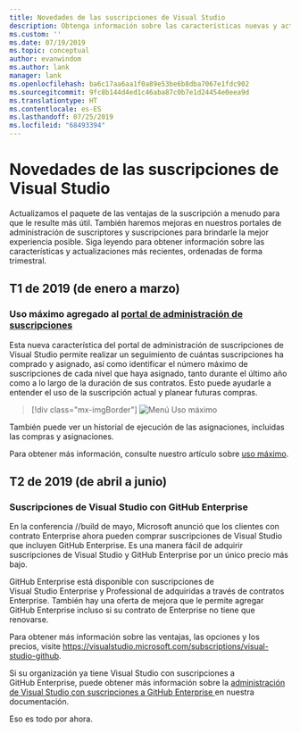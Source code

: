 ```yaml
---
title: Novedades de las suscripciones de Visual Studio
description: Obtenga información sobre las características nuevas y actualizadas que puede usar para administrar las suscripciones de Visual Studio.
ms.custom: ''
ms.date: 07/19/2019
ms.topic: conceptual
author: evanwindom
ms.author: lank
manager: lank
ms.openlocfilehash: ba6c17aa6aa1f0a89e53be6b8dba7067e1fdc902
ms.sourcegitcommit: 9fc8b144d4ed1c46aba87c0b7e1d24454e0eea9d
ms.translationtype: HT
ms.contentlocale: es-ES
ms.lasthandoff: 07/25/2019
ms.locfileid: "68493394"
---
```

# <a name="what39s-new-in-visual-studio-subscriptions"></a>Novedades de las suscripciones de Visual Studio

Actualizamos el paquete de las ventajas de la suscripción a menudo para que le resulte más útil. También haremos mejoras en nuestros portales de administración de suscriptores y suscripciones para brindarle la mejor experiencia posible.  Siga leyendo para obtener información sobre las características y actualizaciones más recientes, ordenadas de forma trimestral.

## <a name="2019-q1-january-march"></a>T1 de 2019 (de enero a marzo)

### <a name="maximum-usage-added-to-subscriptions-administration-portalhttpsmanagevisualstudiocom"></a>Uso máximo agregado al [portal de administración de suscripciones](https://manage.visualstudio.com)
Esta nueva característica del portal de administración de suscripciones de Visual Studio permite realizar un seguimiento de cuántas suscripciones ha comprado y asignado, así como identificar el número máximo de suscripciones de cada nivel que haya asignado, tanto durante el último año como a lo largo de la duración de sus contratos. Esto puede ayudarle a entender el uso de la suscripción actual y planear futuras compras. 

  > [!div class="mx-imgBorder"]
  > ![Menú Uso máximo](_img/maximum-usage/maximum-usage-menu.png)

También puede ver un historial de ejecución de las asignaciones, incluidas las compras y asignaciones.   

Para obtener más información, consulte nuestro artículo sobre [uso máximo](maximum-usage.md). 

## <a name="2019-q2-april-june"></a>T2 de 2019 (de abril a junio)

### <a name="visual-studio-with-github-enterprise-subscriptions"></a>Suscripciones de Visual Studio con GitHub Enterprise
En la conferencia //build de mayo, Microsoft anunció que los clientes con contrato Enterprise ahora pueden comprar suscripciones de Visual Studio que incluyen GitHub Enterprise.  Es una manera fácil de adquirir suscripciones de Visual Studio y GitHub Enterprise por un único precio más bajo.  

GitHub Enterprise está disponible con suscripciones de Visual Studio Enterprise y Professional de adquiridas a través de contratos Enterprise. También hay una oferta de mejora que le permite agregar GitHub Enterprise incluso si su contrato de Enterprise no tiene que renovarse.

Para obtener más información sobre las ventajas, las opciones y los precios, visite https://visualstudio.microsoft.com/subscriptions/visual-studio-github. 

Si su organización ya tiene Visual Studio con suscripciones a GitHub Enterprise, puede obtener más información sobre la [administración de Visual Studio con suscripciones a GitHub Enterprise ](assign-github.md) en nuestra documentación.  

Eso es todo por ahora.
